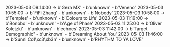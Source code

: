2023-05-03 09:14:00 -> b'Gera MX' - b'unknown' - b'Veneno'
2023-05-03 10:55:00 -> b'FiFi Zhang' - b'unknown' - b'Nobody'
2023-05-03 10:58:00 -> b'Temples' - b'unknown' - b'Colours to Life'
2023-05-03 11:19:00 -> b'Bonobo' - b'unknown' - b'Age of Phase'
2023-05-03 11:25:00 -> b'Oliver Koletzki' - b'unknown' - b'echoes'
2023-05-03 11:42:00 -> b'Target Demographic' - b'unknown' - b'Dreaming About You'
2023-05-03 11:46:00 -> b'Sunni Col\xc3\xb3n' - b'unknown' - b'RHYTHM TO YA LOVE'
